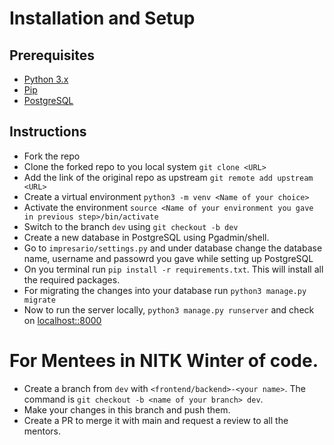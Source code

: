 # Installation and Setup
## Prerequisites
- [Python 3.x](https://www.python.org/downloads/)
- [Pip](https://pip.pypa.io/en/stable/installation/)
- [PostgreSQL](https://www.postgresql.org/download/)

## Instructions
- Fork the repo 
- Clone the forked repo to you local system ```git clone <URL>```
- Add the link of the original repo as upstream ```git remote add upstream <URL>```
- Create a virtual environment ```python3 -m venv <Name of your choice>```
- Activate the environment ```source <Name of your environment you gave in previous step>/bin/activate```
- Switch to the branch ```dev``` using ```git checkout -b dev```
- Create a new database in PostgreSQL using Pgadmin/shell.
- Go to ``impresario/settings.py`` and under database change the database name, username and passowrd you gave while setting up PostgreSQL
- On you terminal run ```pip install -r requirements.txt```. This will install all the required packages.
- For migrating the changes into your database run ```python3 manage.py migrate```
- Now to run the server locally, ```python3 manage.py runserver``` and check on [localhost::8000](https://localhost:8000)

# For Mentees in NITK Winter of code.
- Create a branch from ```dev``` with ```<frontend/backend>-<your name>```. The command is  ```git checkout -b <name of your branch> dev```.
- Make your changes in this branch and push them.
- Create a PR to merge it with main and request a review to all the mentors.
